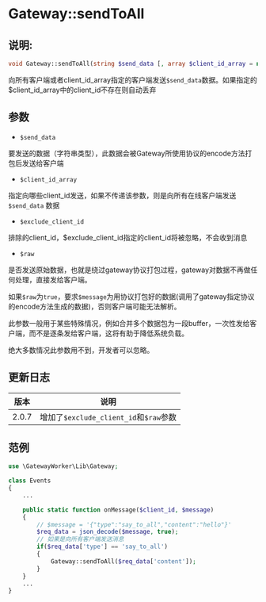 # Gateway::sendToAll

## 说明:
```php
void Gateway::sendToAll(string $send_data [, array $client_id_array = null [, array $exclude_client_id = null [, bool $raw = false]]]);
```

向所有客户端或者client_id_array指定的客户端发送```$send_data```数据。如果指定的$client_id_array中的client_id不存在则自动丢弃


## 参数

* ```$send_data```

要发送的数据（字符串类型），此数据会被Gateway所使用协议的encode方法打包后发送给客户端


* ```$client_id_array```

指定向哪些client_id发送，如果不传递该参数，则是向所有在线客户端发送 ```$send_data``` 数据

* ```$exclude_client_id```

排除的client_id，$exclude_client_id指定的client_id将被忽略，不会收到消息

* ```$raw```

是否发送原始数据，也就是绕过gateway协议打包过程，gateway对数据不再做任何处理，直接发给客户端。

如果```$raw```为```true```，要求```$message```为用协议打包好的数据(调用了gateway指定协议的encode方法生成的数据)，否则客户端可能无法解析。

此参数一般用于某些特殊情况，例如合并多个数据包为一段buffer，一次性发给客户端，而不是逐条发给客户端，这将有助于降低系统负载。

绝大多数情况此参数用不到，开发者可以忽略。

## 更新日志
| 版本 | 说明 |
| -- | -- |
| 2.0.7 | 增加了```$exclude_client_id```和```$raw```参数 |



## 范例
```php
use \GatewayWorker\Lib\Gateway;

class Events
{
    ...

    public static function onMessage($client_id, $message)
    {
        // $message = '{"type":"say_to_all","content":"hello"}'
        $req_data = json_decode($message, true);
        // 如果是向所有客户端发送消息
        if($req_data['type'] == 'say_to_all')
        {
            Gateway::sendToAll($req_data['content']);
        }
    }
    ...
}

```
